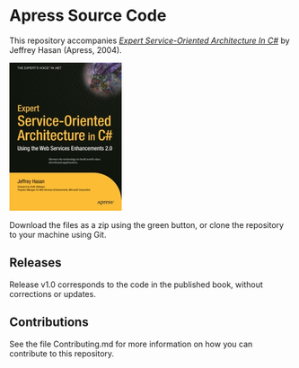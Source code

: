 # Apress Source Code

This repository accompanies [*Expert Service-Oriented Architecture In C#*](http://www.apress.com/9781590593905) by Jeffrey Hasan (Apress, 2004).

[comment]: #cover
![Cover image](9781590593905.jpg)

Download the files as a zip using the green button, or clone the repository to your machine using Git.

## Releases

Release v1.0 corresponds to the code in the published book, without corrections or updates.

## Contributions

See the file Contributing.md for more information on how you can contribute to this repository.
